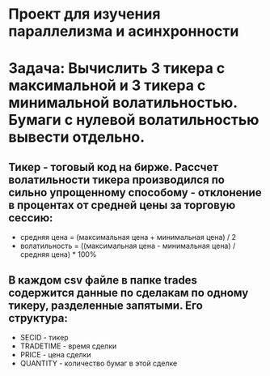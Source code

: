# Проект для изучения параллелизма и асинхронности
# Задача: Вычислить 3 тикера с максимальной и 3 тикера с минимальной волатильностью. Бумаги с нулевой волатильностью вывести отдельно.
## Тикер - тоговый код на бирже. Рассчет волатильности тикера производился по сильно упрощенному способому - отклонение в процентах от средней цены за торговую сессию:
- средняя цена = (максимальная цена + минимальная цена) / 2
- волатильность = ((максимальная цена - минимальная цена) / средняя цена) * 100%
## В каждом csv файле в папке trades содержится данные по сделакам по одному тикеру, разделенные запятыми. Его структура:
- SECID - тикер
- TRADETIME - время сделки
- PRICE - цена сделки
- QUANTITY - количество бумаг в этой сделке 
